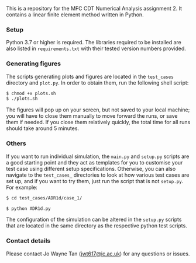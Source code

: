 This is a repository for the MFC CDT Numerical Analysis assignment 2. It contains a linear finite element method written in Python.

### Setup

Python 3.7 or higher is required. The libraries required to be installed are also listed in `requirements.txt` with their tested version numbers provided.

### Generating figures 

The scripts generating plots and figures are located in the `test_cases` directory and `plot.py`. In order to obtain them, run the following shell script:

```sh
$ chmod +x plots.sh
$ ./plots.sh
```

The figures will pop up on your screen, but not saved to your local machine; you will have to close them manually to move forward the runs, or save them if needed. If you close them relatively quickly, the total time for all runs should take around 5 minutes.

### Others

If you want to run individual simulation, the `main.py` and `setup.py` scripts are a good starting point and they act as templates for you to customise your test case using different setup specifications. Otherwise, you can also navigate to the `test_cases_` directories to look at how various test cases are set up, and if you want to try them, just run the script that is not `setup.py`. For example:  

```sh
$ cd test_cases/ADR1d/case_1/

$ python ADR1d.py
```

The configuration of the simulation can be altered in the `setup.py` scripts that are located in the same directory as the respective python test scripts.

### Contact details
Please contact Jo Wayne Tan (jwt617@ic.ac.uk) for any questions or issues.
